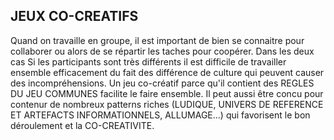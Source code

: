 ## JEUX CO-CREATIFS

Quand on travaille en groupe, il est important de bien se connaitre pour collaborer ou alors de se répartir les taches pour coopérer. Dans les deux cas Si les participants sont très différents il est difficile de travailler ensemble efficacement du fait des différence de culture qui peuvent causer des incompréhensions. Un jeu co-créatif parce qu'il contient des REGLES DU JEU COMMUNES facilite le faire ensemble. Il peut aussi être concu pour contenur de nombreux patterns riches (LUDIQUE, UNIVERS DE REFERENCE ET ARTEFACTS INFORMATIONNELS, ALLUMAGE…) qui favorisent le bon déroulement et la CO-CREATIVITE.
